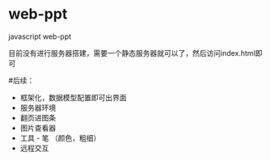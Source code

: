 # web-ppt
javascript web-ppt

目前没有进行服务器搭建，需要一个静态服务器就可以了，然后访问index.html即可

#后续：
- 框架化，数据模型配置即可出界面
- 服务器环境
- 翻页进图条
- 图片查看器
- 工具 - 笔 （颜色，粗细）
- 远程交互